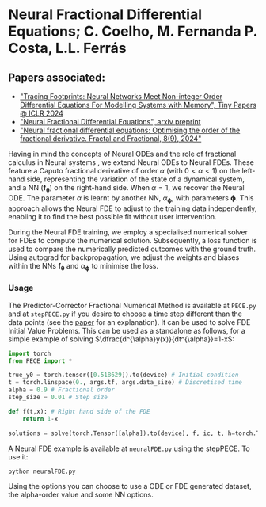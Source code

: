 # **Neural Fractional Differential Equations; C. Coelho, M. Fernanda P. Costa, L.L. Ferrás**

## Papers associated:
- ["Tracing Footprints: Neural Networks Meet Non-integer Order Differential Equations For Modelling Systems with Memory", Tiny Papers @ ICLR 2024](https://openreview.net/forum?id=8518dcW4hc&referrer=%5Bthe%20profile%20of%20C.%20Coelho%5D(%2Fprofile%3Fid%3D~C._Coelho2))
- ["Neural Fractional Differential Equations", arxiv preprint](https://arxiv.org/abs/2403.02737)
- ["Neural fractional differential equations: Optimising the order of the fractional derivative. Fractal and Fractional, 8(9), 2024"](https://www.mdpi.com/2504-3110/8/9/529)


Having in mind the concepts of Neural ODEs and the role of fractional calculus in Neural systems , we extend Neural ODEs to Neural FDEs. These feature a Caputo fractional derivative of order $\alpha$ (with $0<\alpha<1$) on the left-hand side, representing the variation of the state of a dynamical system, and a NN ($\boldsymbol{f_\theta}$) on the right-hand side. When $\alpha=1$, we recover the Neural ODE. The parameter $\alpha$ is learnt by another NN, $\alpha_{\boldsymbol{\phi}}$, with parameters $\boldsymbol{\phi}$. This approach allows the Neural FDE to adjust to the training data independently, enabling it to find the best possible fit without user intervention.

During the Neural FDE training, we employ a specialised numerical solver for FDEs to compute the numerical solution. Subsequently, a loss function is used to compare the numerically predicted outcomes with the ground truth. Using autograd for backpropagation, we adjust the weights and biases within the NNs $\boldsymbol{f_\theta}$ and $\alpha_{\boldsymbol{\phi}}$ to minimise the loss.

### **Usage**

The Predictor-Corrector Fractional Numerical Method is available at ```PECE.py``` and at ```stepPECE.py``` if you desire to choose a time step different than the data points (see the [paper](https://arxiv.org/abs/2403.02737) for an explanation). It can be used to solve FDE Initial Value Problems. This can be used as a standalone as follows, for a simple example of solving $\dfrac{d^{\alpha}y(x)}{dt^{\alpha}}=1-x$:

```python
import torch
from PECE import *

true_y0 = torch.tensor([0.518629]).to(device) # Initial condition
t = torch.linspace(0., args.tf, args.data_size) # Discretised time
alpha = 0.9 # Fractional order
step_size = 0.01 # Step size

def f(t,x): # Right hand side of the FDE
    return 1-x

solutions = solve(torch.Tensor([alpha]).to(device), f, ic, t, h=torch.Tensor([step_size]))
```

A Neural FDE example is available at ```neuralFDE.py``` using the stepPECE. To use it:

```
python neuralFDE.py
```

Using the options you can choose to use a ODE or FDE generated dataset, the alpha-order value and some NN options.
